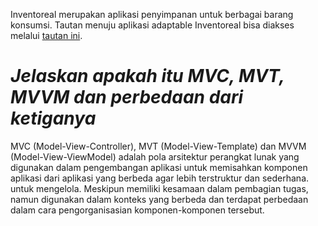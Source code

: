 Inventoreal merupakan aplikasi penyimpanan untuk berbagai barang konsumsi.
Tautan menuju aplikasi adaptable Inventoreal bisa diakses melalui [tautan ini](https://inventoreal.adaptable.app/).

# *Jelaskan apakah itu MVC, MVT, MVVM dan perbedaan dari ketiganya*
MVC (Model-View-Controller), MVT (Model-View-Template) dan MVVM (Model-View-ViewModel) adalah pola arsitektur perangkat lunak yang digunakan dalam pengembangan aplikasi untuk memisahkan komponen aplikasi dari aplikasi yang berbeda agar lebih terstruktur dan sederhana. untuk mengelola. Meskipun  memiliki kesamaan dalam pembagian tugas, namun digunakan dalam konteks yang berbeda dan terdapat perbedaan dalam cara pengorganisasian komponen-komponen tersebut.